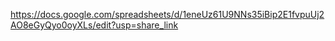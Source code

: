 https://docs.google.com/spreadsheets/d/1eneUz61U9NNs35iBip2E1fvpuUj2AO8eGyQyo0oyXLs/edit?usp=share_link
